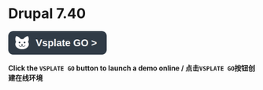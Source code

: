 # Drupal 7.40

<a href="https://www.vsplate.com/?docker-compose=https://github.com/vsplate/dcenvs/drupal/7.40"><img alt="VSPLATE GO" src="https://raw.githubusercontent.com/vsplate/images/master/vsgo_btn.png" width="200px"></a>

**Click the `VSPLATE GO` button to launch a demo online / 点击`VSPLATE GO`按钮创建在线环境**
